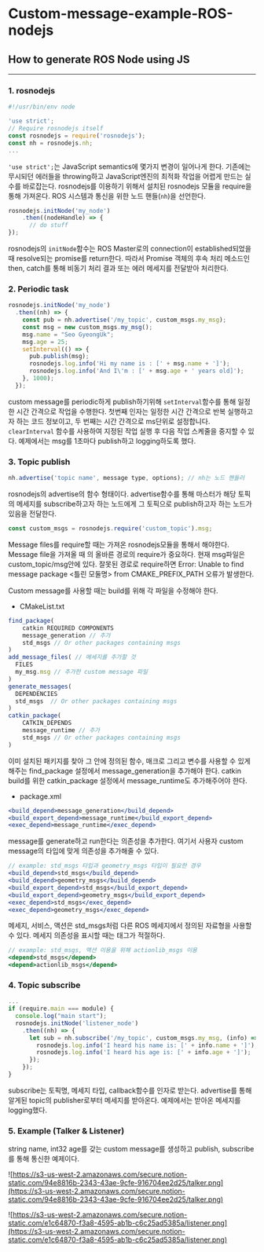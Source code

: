 # Custom-message-example-ROS-nodejs

## How to generate ROS Node using JS

---

### 1. rosnodejs

```jsx
#!/usr/bin/env node

'use strict';
// Require rosnodejs itself
const rosnodejs = require('rosnodejs');
const nh = rosnodejs.nh;
...
```

`'use strict';`는 JavaScript semantics에 몇가지 변경이 일어나게 한다. 기존에는 무시되던 에러들을 throwing하고 JavaScript엔진의 최적화 작업을 어렵게 만드는 실수를 바로잡는다. rosnodejs를 이용하기 위해서 설치된 rosnodejs 모듈을 require을 통해 가져온다. ROS 시스템과 통신을 위한 노드 핸들(`nh`)을 선언한다. 

```jsx
rosnodejs.initNode('my_node')
	.then((nodeHandle) => {
	  // do stuff
});
```

rosnodejs의 `initNode`함수는 ROS Master로의 connection이 established되었을 때 resolve되는 promise를 return한다. 따라서 Promise 객체의 후속 처리 메소드인 then, catch를 통해 비동기 처리 결과 또는 에러 메세지를 전달받아 처리한다.

### 2. Periodic task

```jsx
rosnodejs.initNode('my_node')
  .then((nh) => {
    const pub = nh.advertise('/my_topic', custom_msgs.my_msg);
    const msg = new custom_msgs.my_msg();
    msg.name = "Seo GyeongUk";
    msg.age = 25;
    setInterval(() => {
      pub.publish(msg);
      rosnodejs.log.info('Hi my name is : [' + msg.name + ']');
      rosnodejs.log.info('And I\'m : [' + msg.age + ' years old]');
    }, 1000);
  });
```

custom message를 periodic하게 publish하기위해 `setInterval`함수를 통해 일정한 시간 간격으로 작업을 수행한다. 첫번째 인자는 일정한 시간 간격으로 반복 실행하고자 하는 코드 정보이고, 두 번째는 시간 간격으로 ms단위로 설정합니다. `clearInterval` 함수를 사용하여 지정된 작업 실행 후 다음 작업 스케줄을 중지할 수 있다. 예제에서는 msg를 1초마다 publish하고 logging하도록 했다.

### 3. Topic publish

```jsx
nh.advertise('topic name', message type, options); // nh는 노드 핸들러
```

rosnodejs의 advertise의 함수 형태이다. advertise함수를 통해 마스터가 해당 토픽의 메세지를 subscribe하고자 하는 노드에게 그 토픽으로 publish하고자 하는 노드가 있음을 전달한다.

```jsx
const custom_msgs = rosnodejs.require('custom_topic').msg;
```

Message files를 require할 때는 가져온 rosnodejs모듈을 통해서 해야한다. Message file을 가져올 때 의 올바른 경로의 require가 중요하다. 현재 msg파일은 custom_topic/msg안에 있다. 잘못된 경로로 require하면 Error: Unable to find message package <틀린 모둘명> from CMAKE_PREFIX_PATH 오류가 발생한다.

Custom message를 사용할 때는 build를 위해 각 파일을 수정해야 한다.

- CMakeList.txt

```jsx
find_package(
    catkin REQUIRED COMPONENTS
    message_generation // 추가
    std_msgs // Or other packages containing msgs   
)
add_message_files( // 메세지를 추가할 것
  FILES
  my_msg.msg // 추가한 custom message 파일
)
generate_messages(
  DEPENDENCIES
  std_msgs  // Or other packages containing msgs
)
catkin_package(
    CATKIN_DEPENDS
    message_runtime // 추가
    std_msgs // Or other packages containing msgs
)
```

이미 설치된 패키지를 찾아 그 안에 정의된 함수, 매크로 그리고 변수를 사용할 수 있게 해주는 find_package 설정에서 message_generation을 추가해야 한다. catkin build를 위한 catkin_package 설정에서 message_runtime도 추가해주어야 한다.

- package.xml

```jsx
<build_depend>message_generation</build_depend>
<build_export_depend>message_runtime</build_export_depend>
<exec_depend>message_runtime</exec_depend>
```

message를 generate하고 run한다는 의존성을 추가한다. 여기서 사용자 custom message의 타입에 맞게 의존성을 추가해줄 수 있다.

```jsx
// example: std_msgs 타입과 geometry_msgs 타입이 필요한 경우
<build_depend>std_msgs</build_depend>
<build_depend>geometry_msgs</build_depend>
<build_export_depend>std_msgs</build_export_depend>
<build_export_depend>geometry_msgs</build_export_depend>
<exec_depend>std_msgs</exec_depend>
<exec_depend>geometry_msgs</exec_depend>
```

메세지, 서비스, 액션은 std_msgs처럼 다른 ROS 메세지에서 정의된 자료형을 사용할 수 있다. 메세지 의존성을 표시할 때는 <depend> 태그가 적절하다.

```jsx
// example: std_msgs, 액션 이용을 위해 actionlib_msgs 이용
<depend>std_msgs</depend>
<depend>actionlib_msgs</depend>
```

### 4. Topic subscribe

```jsx
...
if (require.main === module) {
  console.log("main start");
  rosnodejs.initNode('listener_node')
    .then((nh) => {
      let sub = nh.subscribe('/my_topic', custom_msgs.my_msg, (info) => {
        rosnodejs.log.info('I heard his name is: [' + info.name + ']');
        rosnodejs.log.info('I heard his age is: [' + info.age + ']');
      });
    });
}
```

subscribe는 토픽명, 메세지 타입, callback함수를 인자로 받는다. advertise를 통해 알게된 topic의 publisher로부터 메세지를 받아온다. 예제에서는 받아온 메세지를 logging했다.

### 5. Example (Talker & Listener)

string name, int32 age를 갖는 custom message를 생성하고 publish, subscribe를 통해 통신한 예제이다.

![https://s3-us-west-2.amazonaws.com/secure.notion-static.com/94e8816b-2343-43ae-9cfe-916704ee2d25/talker.png](https://s3-us-west-2.amazonaws.com/secure.notion-static.com/94e8816b-2343-43ae-9cfe-916704ee2d25/talker.png)

![https://s3-us-west-2.amazonaws.com/secure.notion-static.com/e1c64870-f3a8-4595-ab1b-c6c25ad5385a/listener.png](https://s3-us-west-2.amazonaws.com/secure.notion-static.com/e1c64870-f3a8-4595-ab1b-c6c25ad5385a/listener.png)
